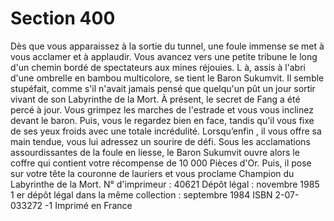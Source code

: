 # Section 400

Dès que vous apparaissez à la sortie du tunnel, une foule immense se met à vous
acclamer et à applaudir. Vous avancez vers une petite tribune le long d'un chemin bordé
de spectateurs aux mines réjouies. L à, assis à l'abri d'une ombrelle en bambou
multicolore, se tient le Baron Sukumvit. Il semble stupéfait, comme s'il n'avait jamais
pensé que quelqu'un pût un jour sortir vivant de son Labyrinthe de la Mort. À présent, le
secret de Fang a été percé à jour. Vous grimpez les marches de l'estrade et vous vous
inclinez devant le baron. Puis, vous le regardez bien en face, tandis qu'il vous fixe de ses
yeux froids avec une totale incrédulité. Lorsqu’enfin , il vous offre sa main tendue, vous
lui adressez un sourire de défi. Sous les acclamations assourdissantes de la foule en
liesse, le Baron Sukumvit ouvre alors le coffre qui contient votre récompense de 10  000
Pièces d'Or. Puis, il pose sur votre tête la couronne de lauriers et vous proclame
Champion du Labyrinthe de la Mort.
N° d'imprimeur  : 40621
Dépôt légal  : novembre 1985
1 er dépôt légal dans la même collection  : septembre 1984
ISBN 2-07-033272 -1
Imprimé en France